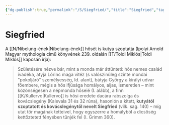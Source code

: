 ```yaml
---
{"dg-publish":true,"permalink":"/S/Siegfried/","title":"Siegfried","tags":["dg_uploaded"],"created":"2023-11-02T10:51","updated":"2023-11-02T10:51"}
---
```



# Siegfried

A [[N/Nibelung-ének\|Nibelung-ének]] hősét is kutya szoptatja (Ipolyi Arnold Magyar mythologia című könyvének 239. oldalán [[T/Toldi Miklós\|Toldi Miklós]] kapcsán írja):  
> Születésére nézve bár, mint a monda már áttünteti: hős nemes család ivadéka, atyja Lőrinc maga vitéz (s valószinűleg szinte mondai "pokoljáró" személyesség, ld. alant), bátyja György a királyi udvar főembere, mégis a hős ifjúsága homályos, aljas, ismeretlen – mint közönségesen a népmonda hőseié (I. alább), a finn [[K/Kullervo\|Kullervo]] is hősi eredete dacára rabszolga és kovácslegény (Kalevala 31 és 32 rúna), hasonlón a kitett, **kutyától szoptatott és kovácslegénytől nevelt Siegfried** (vilk. sag. 140) – míg utat tör magának tetteivel, hogy egyszerre a homályból a dicsőség kettőztetett fényében tűnjék fel (I. Grimm 360).  